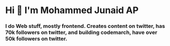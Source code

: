 <h1 align="left">Hi 👋 I'm Mohammed Junaid AP</h1>
<h3 align="left">I do Web stuff, mostly frontend. Creates content on twitter, has 70k followers on twitter, and building codemarch, have over 50k followers on twitter.</h3>
<!-- <img align="right" alt="Coding" width="400" src="https://cdn.dribbble.com/users/1162077/screenshots/3848914/programmer.gif">
 -->
